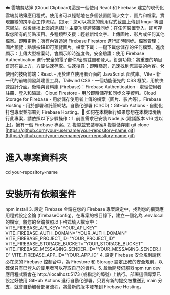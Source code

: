☁️ 雲端剪貼簿 (Cloud Clipboard)這是一個使用 React 和 Firebase 建立的現代化雲端剪貼簿應用程式。使用者可以輕鬆地在多個裝置間同步文字、圖片和檔案，實現無縫的跨平台工作流程。(提示：您可以將您的應用程式截圖上傳到 Imgur 等圖床網站，然後替換上面的連結)✨ 主要功能跨裝置同步：在任何裝置登入，即可存取您所有的剪貼項目。多種類型支援：輕鬆新增文字、上傳圖片、影片或任何其他檔案。即時更新：所有內容透過 Firebase Firestore 進行即時同步。檔案管理：圖片預覽：點擊按鈕即可預覽圖片。檔案下載：一鍵下載您儲存的任何檔案。進度顯示：上傳大型檔案時，會顯示即時進度條。安全驗證：使用 Firebase Authentication 進行安全的電子郵件/密碼註冊和登入。釘選功能：將重要的項目釘選在最上方，方便快速存取。快速搜尋：即時篩選，迅速找到您需要的內容。🛠️ 使用的技術前端：React - 用於建立使用者介面的 JavaScript 函式庫。Vite - 新一代的前端開發與建置工具。Tailwind CSS - 一個功能優先的 CSS 框架，用於快速設計介面。後端與資料庫 (Firebase)：Firebase Authentication - 處理使用者註冊、登入和驗證。Cloud Firestore - 用於即時儲存和同步文字資料。Cloud Storage for Firebase - 用於儲存使用者上傳的檔案（圖片、影片等）。Firebase Hosting - 用於部署和託管網站。自動化部署 (CI/CD)：GitHub Actions - 自動化打包專案並部署到 Firebase Hosting。🚀 如何在本機執行如果您想在本機環境執行此專案，請依照以下步驟操作：1. 前置需求已安裝 Node.js (建議版本 v16 或以上)。擁有一個 Firebase 專案。2. 複製並安裝專案# 複製儲存庫
git clone [https://github.com/your-username/your-repository-name.git](https://github.com/your-username/your-repository-name.git)

# 進入專案資料夾
cd your-repository-name

# 安裝所有依賴套件
npm install
3. 設定 Firebase 金鑰在您的 Firebase 專案設定中，找到您的網頁應用程式設定金鑰 (firebaseConfig)。在專案的根目錄下，建立一個名為 .env.local 的檔案。將您的金鑰依照以下格式填入檔案中：VITE_FIREBASE_API_KEY="YOUR_API_KEY"
VITE_FIREBASE_AUTH_DOMAIN="YOUR_AUTH_DOMAIN"
VITE_FIREBASE_PROJECT_ID="YOUR_PROJECT_ID"
VITE_FIREBASE_STORAGE_BUCKET="YOUR_STORAGE_BUCKET"
VITE_FIREBASE_MESSAGING_SENDER_ID="YOUR_MESSAGING_SENDER_ID"
VITE_FIREBASE_APP_ID="YOUR_APP_ID"
4. 設定 Firebase 安全規則請務必在您的 Firebase 控制台中，為 Firestore 和 Storage 設定正確的安全規則，以確保只有已登入的使用者可以存取自己的資料。5. 啟動開發伺服器npm run dev
應用程式將會在 http://localhost:5173 (或指定的埠號) 上執行。部署這個專案已設定好使用 GitHub Actions 進行自動化部署。只要有新的提交被推送到 main 分支，就會自動觸發部署流程，將最新的版本發布到 Firebase Hosting。
